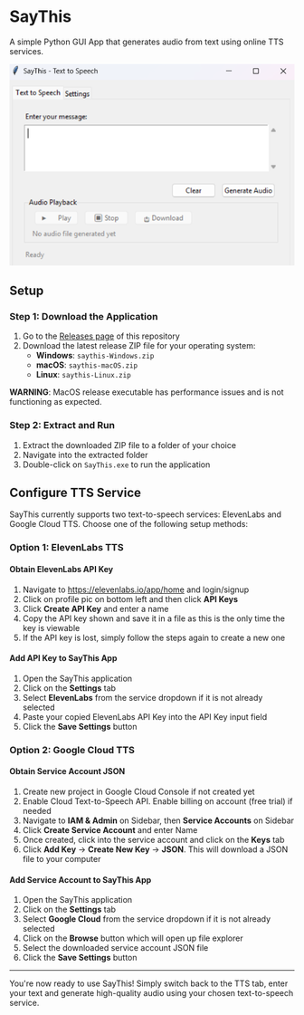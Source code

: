 # SayThis
A simple Python GUI App that generates audio from text using online TTS services.

![SayThis TTS Tab](docs/tts_tab.png)

## Setup

### Step 1: Download the Application

1. Go to the [Releases page](https://github.com/SociallyIneptWeeb/SayThis/releases) of this repository
2. Download the latest release ZIP file for your operating system:
   - **Windows**: `saythis-Windows.zip`
   - **macOS**: `saythis-macOS.zip`
   - **Linux**: `saythis-Linux.zip`

**WARNING**: MacOS release executable has performance issues and is not functioning as expected.

### Step 2: Extract and Run

1. Extract the downloaded ZIP file to a folder of your choice
2. Navigate into the extracted folder
3. Double-click on `SayThis.exe` to run the application

## Configure TTS Service

SayThis currently supports two text-to-speech services: ElevenLabs and Google Cloud TTS. Choose one of the following setup methods:

### Option 1: ElevenLabs TTS

#### Obtain ElevenLabs API Key

1. Navigate to https://elevenlabs.io/app/home and login/signup
2. Click on profile pic on bottom left and then click **API Keys**
3. Click **Create API Key** and enter a name
4. Copy the API key shown and save it in a file as this is the only time the key is viewable
5. If the API key is lost, simply follow the steps again to create a new one

#### Add API Key to SayThis App

1. Open the SayThis application
2. Click on the **Settings** tab
3. Select **ElevenLabs** from the service dropdown if it is not already selected
4. Paste your copied ElevenLabs API Key into the API Key input field
5. Click the **Save Settings** button

### Option 2: Google Cloud TTS

#### Obtain Service Account JSON

1. Create new project in Google Cloud Console if not created yet
2. Enable Cloud Text-to-Speech API. Enable billing on account (free trial) if needed
3. Navigate to **IAM & Admin** on Sidebar, then **Service Accounts** on Sidebar
4. Click **Create Service Account** and enter Name
5. Once created, click into the service account and click on the **Keys** tab
6. Click **Add Key** → **Create New Key** → **JSON**. This will download a JSON file to your computer

#### Add Service Account to SayThis App

1. Open the SayThis application
2. Click on the **Settings** tab
3. Select **Google Cloud** from the service dropdown if it is not already selected
4. Click on the **Browse** button which will open up file explorer
5. Select the downloaded service account JSON file
6. Click the **Save Settings** button

---

You're now ready to use SayThis! Simply switch back to the TTS tab, enter your text and generate high-quality audio using your chosen text-to-speech service.

